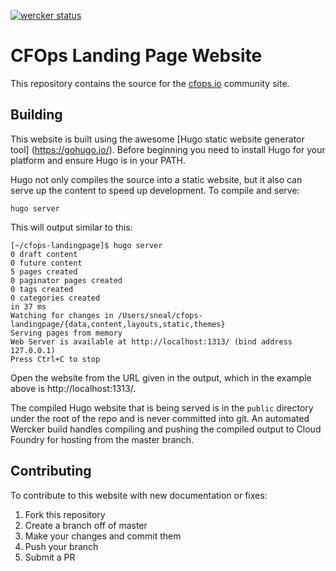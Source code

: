 [![wercker status](https://app.wercker.com/status/dfb8f3afbaf1fce433e3ff49dae2b5d4/m/master "wercker status")](https://app.wercker.com/project/bykey/dfb8f3afbaf1fce433e3ff49dae2b5d4)

# CFOps Landing Page Website

This repository contains the source for the [cfops.io](http://cfops.io)
community site.


## Building

This website is built using the awesome [Hugo static website generator tool]
(https://gohugo.io/). Before beginning you need to install Hugo for your
platform and ensure Hugo is in your PATH.

Hugo not only compiles the source into a static website, but it also can serve
up the content to speed up development. To compile and serve:

```
hugo server
```

This will output similar to this:

```
[~/cfops-landingpage]$ hugo server
0 draft content
0 future content
5 pages created
0 paginator pages created
0 tags created
0 categories created
in 37 ms
Watching for changes in /Users/sneal/cfops-landingpage/{data,content,layouts,static,themes}
Serving pages from memory
Web Server is available at http://localhost:1313/ (bind address 127.0.0.1)
Press Ctrl+C to stop
```

Open the website from the URL given in the output, which in the example above
is http://localhost:1313/.

The compiled Hugo website that is being served is in the `public` directory
under the root of the repo and is never committed into git. An automated
Wercker build handles compiling and pushing the compiled output to Cloud Foundry
for hosting from the master branch.


## Contributing

To contribute to this website with new documentation or fixes:

1. Fork this repository
2. Create a branch off of master
3. Make your changes and commit them
4. Push your branch
5. Submit a PR
